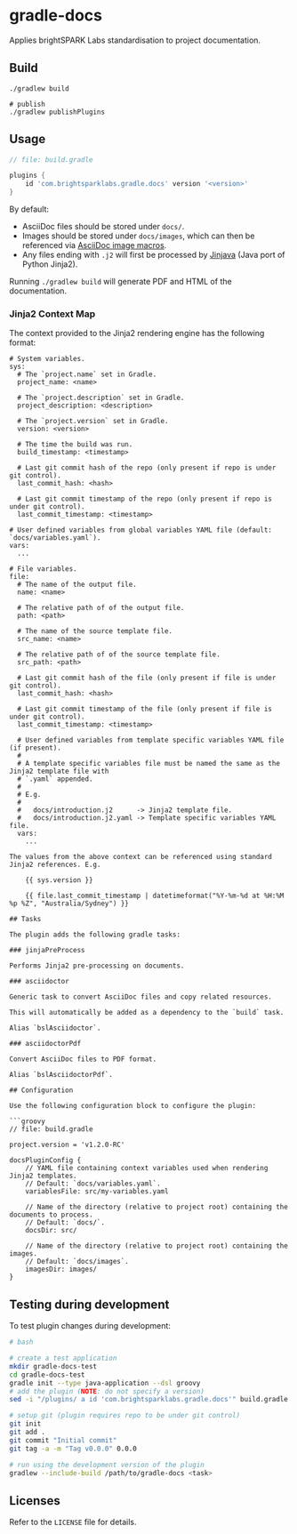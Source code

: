 # gradle-docs

Applies brightSPARK Labs standardisation to project documentation.

## Build

```shell
./gradlew build

# publish
./gradlew publishPlugins
```

## Usage

```groovy
// file: build.gradle

plugins {
    id 'com.brightsparklabs.gradle.docs' version '<version>'
}
```

By default:

- AsciiDoc files should be stored under `docs/`.
- Images should be stored under `docs/images`, which can then be referenced via [AsciiDoc image
  macros](https://docs.asciidoctor.org/asciidoc/latest/macros/images/).
- Any files ending with `.j2` will first be processed by
  [Jinjava](https://github.com/HubSpot/jinjava) (Java port of Python Jinja2).

Running `./gradlew build` will generate PDF and HTML of the documentation.

### Jinja2 Context Map

The context provided to the Jinja2 rendering engine has the following format:

```
# System variables.
sys:
  # The `project.name` set in Gradle.
  project_name: <name>

  # The `project.description` set in Gradle.
  project_description: <description>

  # The `project.version` set in Gradle.
  version: <version>

  # The time the build was run.
  build_timestamp: <timestamp>

  # Last git commit hash of the repo (only present if repo is under git control).
  last_commit_hash: <hash>

  # Last git commit timestamp of the repo (only present if repo is under git control).
  last_commit_timestamp: <timestamp>

# User defined variables from global variables YAML file (default: `docs/variables.yaml`).
vars:
  ...

# File variables.
file:
  # The name of the output file.
  name: <name>

  # The relative path of of the output file.
  path: <path>

  # The name of the source template file.
  src_name: <name>

  # The relative path of of the source template file.
  src_path: <path>

  # Last git commit hash of the file (only present if file is under git control).
  last_commit_hash: <hash>

  # Last git commit timestamp of the file (only present if file is under git control).
  last_commit_timestamp: <timestamp>

  # User defined variables from template specific variables YAML file (if present).
  #
  # A template specific variables file must be named the same as the Jinja2 template file with
  # `.yaml` appended.
  #
  # E.g.
  #
  #   docs/introduction.j2      -> Jinja2 template file.
  #   docs/introduction.j2.yaml -> Template specific variables YAML file.
  vars:
    ...

The values from the above context can be referenced using standard Jinja2 references. E.g.

    {{ sys.version }}

    {{ file.last_commit_timestamp | datetimeformat("%Y-%m-%d at %H:%M %p %Z", "Australia/Sydney") }}

## Tasks

The plugin adds the following gradle tasks:

### jinjaPreProcess

Performs Jinja2 pre-processing on documents.

### asciidoctor

Generic task to convert AsciiDoc files and copy related resources.

This will automatically be added as a dependency to the `build` task.

Alias `bslAsciidoctor`.

### asciidoctorPdf

Convert AsciiDoc files to PDF format.

Alias `bslAsciidoctorPdf`.

## Configuration

Use the following configuration block to configure the plugin:

```groovy
// file: build.gradle

project.version = 'v1.2.0-RC'

docsPluginConfig {
    // YAML file containing context variables used when rendering Jinja2 templates.
    // Default: `docs/variables.yaml`.
    variablesFile: src/my-variables.yaml

    // Name of the directory (relative to project root) containing the documents to process.
    // Default: `docs/`.
    docsDir: src/

    // Name of the directory (relative to project root) containing the images.
    // Default: `docs/images`.
    imagesDir: images/
}
```

## Testing during development

To test plugin changes during development:

```bash
# bash

# create a test application
mkdir gradle-docs-test
cd gradle-docs-test
gradle init --type java-application --dsl groovy
# add the plugin (NOTE: do not specify a version)
sed -i "/plugins/ a id 'com.brightsparklabs.gradle.docs'" build.gradle

# setup git (plugin requires repo to be under git control)
git init
git add .
git commit "Initial commit"
git tag -a -m "Tag v0.0.0" 0.0.0

# run using the development version of the plugin
gradlew --include-build /path/to/gradle-docs <task>
```

## Licenses

Refer to the `LICENSE` file for details.
